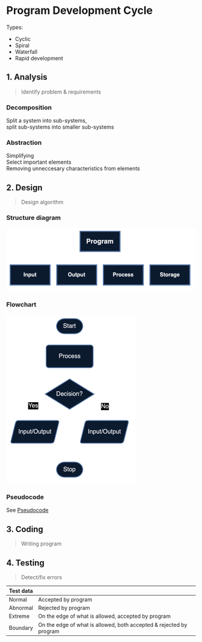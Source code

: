 # Program Development Cycle

<p></p>
Types:

- Cyclic
- Spiral
- Waterfall
- Rapid development

## 1. Analysis

> Identify problem & requirements

### Decomposition

Split a system into sub-systems, \
split sub-systems into smaller sub-systems

### Abstraction

Simplifying \
Select important elements \
Removing unneccesary characteristics from elements

## 2. Design

> Design algorithm

### Structure diagram

![Components of a structure diagram](../images/structure-diagram.png)

### Flowchart

![Components of a flowchart](../images/flowchart.png)

### Pseudocode

See [Pseudocode](./pseudocode.md)

## 3. Coding

> Writing program

## 4. Testing

> Detect/fix errors

| Test data |                                                                     |
| --------- | ------------------------------------------------------------------- |
| Normal    | Accepted by program                                                 |
| Abnormal  | Rejected by program                                                 |
| Extreme   | On the edge of what is allowed, accepted by program                 |
| Boundary  | On the edge of what is allowed, both accepted & rejected by program |

